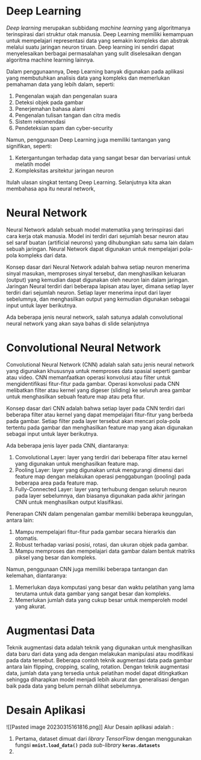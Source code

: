 # Deep Learning
_Deep learning_ merupakan subbidang _machine learning_ yang algoritmanya terinspirasi dari struktur otak manusia. Deep Learning memiliki kemampuan untuk mempelajari representasi data yang semakin kompleks dan abstrak melalui suatu jaringan neuron tiruan. Deep learning ini sendiri dapat menyelesaikan berbagai permasalahan yang sulit diselesaikan dengan algoritma machine learning lainnya.

Dalam penggunaannya, Deep Learning banyak digunakan pada aplikasi yang membutuhkan analisis data yang kompleks dan memerlukan pemahaman data yang lebih dalam, seperti:

1.  Pengenalan wajah dan pengenalan suara
2.  Deteksi objek pada gambar
3.  Penerjemahan bahasa alami
4.  Pengenalan tulisan tangan dan citra medis
5.  Sistem rekomendasi
6.  Pendeteksian spam dan cyber-security

Namun, penggunaan Deep Learning juga memiliki tantangan yang signifikan, seperti:

1.  Ketergantungan terhadap data yang sangat besar dan bervariasi untuk melatih model
2.  Kompleksitas arsitektur jaringan neuron

Itulah ulasan singkat tentang Deep Learning. Selanjutnya kita akan membahasa apa itu neural network, 

# Neural Network
Neural Network adalah sebuah model matematika yang terinspirasi dari cara kerja otak manusia. Model ini terdiri dari sejumlah besar neuron atau sel saraf buatan (artificial neurons) yang dihubungkan satu sama lain dalam sebuah jaringan. Neural Network dapat digunakan untuk mempelajari pola-pola kompleks dari data.

Konsep dasar dari Neural Network adalah bahwa setiap neuron menerima sinyal masukan, memproses sinyal tersebut, dan menghasilkan keluaran (output) yang kemudian dapat digunakan oleh neuron lain dalam jaringan. Jaringan Neural terdiri dari beberapa lapisan atau layer, dimana setiap layer terdiri dari sejumlah neuron. Setiap layer menerima input dari layer sebelumnya, dan menghasilkan output yang kemudian digunakan sebagai input untuk layer berikutnya.

Ada beberapa jenis neural network, salah satunya adalah convolutional neural network yang akan saya bahas di slide selanjutnya

# Convolutional Neural Network
Convolutional Neural Network (CNN) adalah salah satu jenis neural network yang digunakan khususnya untuk memproses data spasial seperti gambar atau video. CNN memanfaatkan operasi konvolusi atau filter untuk mengidentifikasi fitur-fitur pada gambar. Operasi konvolusi pada CNN melibatkan filter atau kernel yang digeser (sliding) ke seluruh area gambar untuk menghasilkan sebuah feature map atau peta fitur.

Konsep dasar dari CNN adalah bahwa setiap layer pada CNN terdiri dari beberapa filter atau kernel yang dapat mempelajari fitur-fitur yang berbeda pada gambar. Setiap filter pada layer tersebut akan mencari pola-pola tertentu pada gambar dan menghasilkan feature map yang akan digunakan sebagai input untuk layer berikutnya.

Ada beberapa jenis layer pada CNN, diantaranya:
1. Convolutional Layer: layer yang terdiri dari beberapa filter atau kernel yang digunakan untuk menghasilkan feature map.
2. Pooling Layer: layer yang digunakan untuk mengurangi dimensi dari feature map dengan melakukan operasi penggabungan (pooling) pada beberapa area pada feature map.
3. Fully-Connected Layer: layer yang terhubung dengan seluruh neuron pada layer sebelumnya, dan biasanya digunakan pada akhir jaringan CNN untuk menghasilkan output klasifikasi.

Penerapan CNN dalam pengenalan gambar memiliki beberapa keunggulan, antara lain:
1.  Mampu mempelajari fitur-fitur pada gambar secara hierarkis dan otomatis.
2.  Robust terhadap variasi posisi, rotasi, dan ukuran objek pada gambar.
3.  Mampu memproses dan mempelajari data gambar dalam bentuk matriks piksel yang besar dan kompleks.

Namun, penggunaan CNN juga memiliki beberapa tantangan dan kelemahan, diantaranya:
1.  Memerlukan daya komputasi yang besar dan waktu pelatihan yang lama terutama untuk data gambar yang sangat besar dan kompleks.
2.  Memerlukan jumlah data yang cukup besar untuk memperoleh model yang akurat.


# Augmentasi Data
Teknik augmentasi data adalah teknik yang digunakan untuk menghasilkan data baru dari data yang ada dengan melakukan manipulasi atau modifikasi pada data tersebut. Beberapa contoh teknik augmentasi data pada gambar antara lain flipping, cropping, scaling, rotation. Dengan teknik augmentasi data, jumlah data yang tersedia untuk pelatihan model dapat ditingkatkan sehingga diharapkan model menjadi lebih akurat dan generalisasi dengan baik pada data yang belum pernah dilihat sebelumnya.
# Desain Aplikasi
![[Pasted image 20230315161816.png]]
Alur Desain aplikasi adalah :
1. Pertama, dataset dimuat dari _library TensorFlow_ dengan menggunakan fungsi **`mnist.load_data()`** pada _sub-library_ **`keras.datasets`**
2. 